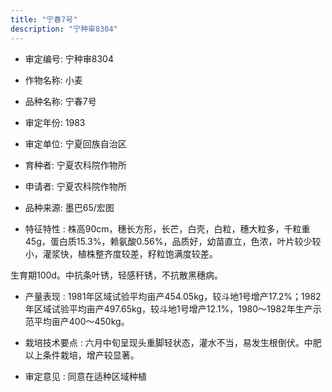 ```yaml
---
title: "宁春7号"
description: "宁种审8304"
---
```

* 审定编号:  宁种审8304

*  作物名称:  小麦

*  品种名称:  宁春7号

*  审定年份:  1983

*  审定单位:  宁夏回族自治区

* 育种者:  宁夏农科院作物所

*  申请者:  宁夏农科院作物所

*  品种来源:  墨巴65/宏图

*  特征特性 : 
株高90cm，穗长方形，长芒，白壳，白粒，穗大粒多，千粒重45g，蛋白质15.3%，赖氨酸0.56%，品质好，幼苗直立，色浓，叶片较少较小，灌浆快，植株整齐度较差，籽粒饱满度较差。
生育期100d。中抗条叶锈，轻感秆锈，不抗散黑穗病。

 
*  产量表现 : 
1981年区域试验平均亩产454.05kg，较斗地1号增产17.2%；1982年区域试验平均亩产497.65kg，较斗地1号增产12.1%，1980～1982年生产示范平均亩产400～450kg。

*  栽培技术要点 : 
六月中旬呈现头重脚轻状态，灌水不当，易发生根倒伏。中肥以上条件栽培，增产较显著。

*  审定意见 : 
同意在适种区域种植
